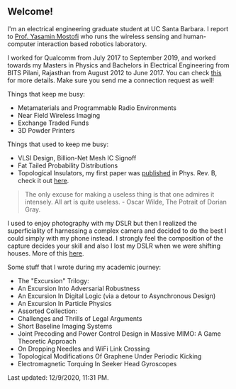 ## Welcome!

I'm an electrical engineering graduate student at UC Santa Barbara. I report to [Prof. Yasamin Mostofi](https://www.ece.ucsb.edu/~ymostofi/) who runs the wireless sensing and human-computer interaction based robotics laboratory. 

I worked for Qualcomm from July 2017 to September 2019, and worked towards my Masters in Physics and Bachelors in Electrical Engineering from BITS Pilani, Rajasthan from August 2012 to June 2017. You can check [this](https://www.linkedin.com/in/apallapr/) for more details. Make sure you send me a connection request as well!

Things that keep me busy:
- Metamaterials and Programmable Radio Environments
- Near Field Wireless Imaging
- Exchange Traded Funds
- 3D Powder Printers

Things that used to keep me busy:
- VLSI Design, Billion-Net Mesh IC Signoff
- Fat Tailed Probability Distributions
- Topological Insulators, my first paper was [published](https://journals.aps.org/prb/abstract/10.1103/PhysRevB.97.085405) in Phys. Rev. B, check it out [here](https://arxiv.org/pdf/1709.08354.pdf).
 
 > The only excuse for making a useless thing is that one admires it intensely. All art is quite useless. - Oscar Wilde, The Potrait of Dorian Gray.

I used to enjoy photography with my DSLR but then I realized the superficiality of harnessing a complex camera and decided to do the best I could simply with my phone instead. I strongly feel the composition of the capture decides your skill and also I lost my DSLR when we were shifting houses. More of this [here](https://www.flickr.com/photos/105114536@N07/).

Some stuff that I wrote during my academic journey:

- The "Excursion" Trilogy:
 - An Excursion Into Adversarial Robustness
 - An Excursion In Digital Logic (via a detour to Asynchronous Design)
 - An Excursion In Particle Physics
- Assorted Collection:
 - Challenges and Thrills of Legal Arguments
 - Short Baseline Imaging Systems
 - Joint Precoding and Power Control Design in Massive MIMO: A Game Theoretic Approach
 - On Dropping Needles and WiFi Link Crossing
 - Topological Modifications Of Graphene Under Periodic Kicking
 - Electromagnetic Torquing In Seeker Head Gyroscopes 


Last updated: 12/9/2020, 11:31 PM.
